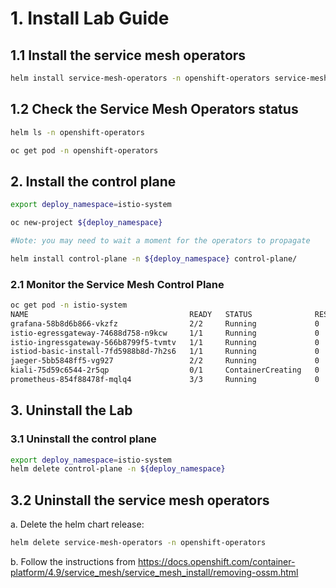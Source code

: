 # 1. Install Lab Guide

## 1.1 Install the service mesh operators

```sh
helm install service-mesh-operators -n openshift-operators service-mesh-operators/
```

## 1.2 Check the Service Mesh Operators status

```sh
helm ls -n openshift-operators
```

```sh
oc get pod -n openshift-operators
```

## 2. Install the control plane

```sh
export deploy_namespace=istio-system

oc new-project ${deploy_namespace}

#Note: you may need to wait a moment for the operators to propagate

helm install control-plane -n ${deploy_namespace} control-plane/
```

### 2.1 Monitor the Service Mesh Control Plane

```sh
oc get pod -n istio-system
NAME                                    READY   STATUS              RESTARTS   AGE
grafana-58b8d6b866-vkzfz                2/2     Running             0          59s
istio-egressgateway-74688d758-n9kcw     1/1     Running             0          59s
istio-ingressgateway-566b8799f5-tvmtv   1/1     Running             0          59s
istiod-basic-install-7fd5988b8d-7h2s6   1/1     Running             0          116s
jaeger-5bb5848ff5-vg927                 2/2     Running             0          59s
kiali-75d59c6544-2r5qp                  0/1     ContainerCreating   0          11s
prometheus-854f88478f-mqlq4             3/3     Running             0          88s
```

## 3. Uninstall the Lab

### 3.1 Uninstall the control plane

```sh
export deploy_namespace=istio-system
helm delete control-plane -n ${deploy_namespace}
```

## 3.2 Uninstall the service mesh operators

a. Delete the helm chart release:

```sh
helm delete service-mesh-operators -n openshift-operators
```

b. Follow the instructions from <https://docs.openshift.com/container-platform/4.9/service_mesh/service_mesh_install/removing-ossm.html>

